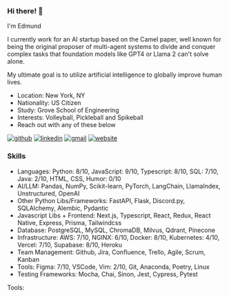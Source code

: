 ### Hi there! 👋
<!-- description-start -->
I'm Edmund

I currently work for an AI startup based on the Camel paper, well known for being the original proposer of multi-agent systems to divide and conquer complex tasks that foundation models like GPT4 or Llama 2 can't solve alone.

My ultimate goal is to utilize artificial intelligence to globally improve human lives.

<!-- description-end -->

<!-- aboutme-list-start -->
- Location: New York, NY
- Nationality: US Citizen
- Study: Grove School of Engineering
- Interests: Volleyball, Pickleball and Spikeball <!-- aboutme-list-end -->
- Reach out with any of these below

[![github](https://img.shields.io/badge/GitHub-000000?style=for-the-badge&logo=GitHub&logoColor=white)](https://github.com/eddiefahrenheit) [![linkedin](https://img.shields.io/badge/Linkedin-0e76a8?style=for-the-badge&logo=Linkedin&logoColor=white)](https://www.linkedin.com/in/eddiefahrenheit/) [![gmail](https://img.shields.io/badge/Gmail-ff0000?style=for-the-badge&logo=Gmail&logoColor=white)](mailto:fischerprogram@gmail.com) [![website](https://img.shields.io/badge/Blog-4d1a7f?style=for-the-badge&logo=Portfolio&logoColor=white)](https://eddiefahrenheit.com/)

### Skills
<!-- skills-start -->
- Languages:  Python: 8/10, JavaScript: 9/10, Typescript: 8/10, SQL: 7/10, Java: 2/10, HTML, CSS, Humor: 0/10
- AI/LLM: Pandas, NumPy, Scikit-learn, PyTorch, LangChain, LlamaIndex, Unstructured, OpenAI
- Other Python Libs/Frameworks: FastAPI, Flask, Discord.py, SQLAlchemy, Alembic, Pydantic
- Javascript Libs + Frontend: Next.js, Typescript, React, Redux, React Native, Express, Prisma, Tailwindcss
- Database: PostgreSQL, MySQL, ChromaDB, Milvus, Qdrant, Pinecone
- Infrastructure: AWS: 7/10, NGINX: 6/10, Docker: 8/10, Kubernetes: 4/10, Vercel: 7/10, Supabase: 8/10, Heroku
- Team Management: Github, Jira, Confluence, Trello, Agile, Scrum, Kanban
- Tools: Figma: 7/10, VSCode, Vim: 2/10, Git, Anaconda, Poetry, Linux
- Testing Frameworks: Mocha, Chai, Sinon, Jest, Cypress, Pytest

Tools: 

<!-- skills-end -->
